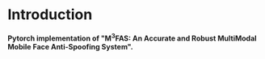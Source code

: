 # Introduction
**Pytorch implementation of "M<sup>3</sup>FAS: An Accurate and Robust MultiModal Mobile Face Anti-Spoofing System".**
